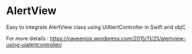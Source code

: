 # AlertView

Easy to integrate AlertView class using UIAlertController in Swift and objC

For more details : https://naveenios.wordpress.com/2015/11/25/alertview-using-uialertcontroller/
